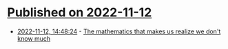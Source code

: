 # [Published on 2022-11-12](index.md)

* [2022-11-12, 14:48:24](https://news.ycombinator.com/item?id=33573555) - [The mathematics that makes us realize we don't know much](https://phys.org/news/2022-11-mathematics-dont-behavior-glasses.html)
